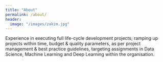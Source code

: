 ```yaml
---
title: "About"
permalink: /about/
header:
  image: "/images/zakim.jpg"
---
```


Experience in executing full life-cycle development projects; ramping up projects within time, budget & quality parameters, as per project management & best practice guidelines, targeting assignments in Data Science, Machine Learning and Deep Learning within the organisation.
